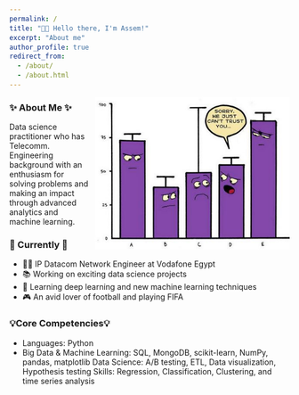 ```yaml
---
permalink: /
title: "👋🏼 Hello there, I'm Assem!"
excerpt: "About me"
author_profile: true
redirect_from: 
  - /about/
  - /about.html
---
```


<div style="float: right; margin: 0px 0px 10px 10px;">
  <img src="/images/pot_img.jpg" alt="Illustration of combining vision and language modalities" width="350px">
</div>

### ✨ About Me ✨
Data science practitioner who has Telecomm. Engineering background with an enthusiasm for solving problems and making an impact through advanced analytics and machine learning.


### 📌 Currently 📌
- 👨‍💻 IP Datacom Network Engineer at Vodafone Egypt
- 📚 Working on exciting data science projects
- 🤖 Learning deep learning and new machine learning techniques
- 🎮 An avid lover of football and playing FIFA


### 💡Core Competencies💡
- Languages: Python
- Big Data & Machine Learning: SQL, MongoDB, scikit-learn, NumPy, pandas, matplotlib
Data Science: A/B testing, ETL, Data visualization, Hypothesis testing
Skills: Regression, Classification, Clustering, and time series analysis
